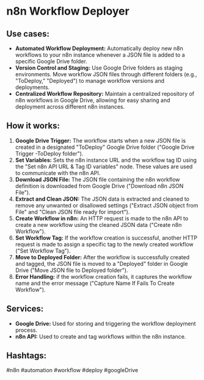 # n8n Workflow Deployer

## Use cases:

- **Automated Workflow Deployment:** Automatically deploy new n8n workflows to your n8n instance whenever a JSON file is added to a specific Google Drive folder.
- **Version Control and Staging:** Use Google Drive folders as staging environments.  Move workflow JSON files through different folders (e.g., "ToDeploy," "Deployed") to manage workflow versions and deployments.
- **Centralized Workflow Repository:**  Maintain a centralized repository of n8n workflows in Google Drive, allowing for easy sharing and deployment across different n8n instances.

## How it works:

1. **Google Drive Trigger:** The workflow starts when a new JSON file is created in a designated "ToDeploy" Google Drive folder ("Google Drive Trigger -ToDeploy folder").
2. **Set Variables:** Sets the n8n instance URL and the workflow tag ID using the "Set n8n API URL & Tag ID variables" node.  These values are used to communicate with the n8n API.
3. **Download JSON File:** The JSON file containing the n8n workflow definition is downloaded from Google Drive ("Download n8n JSON File").
4. **Extract and Clean JSON:** The JSON data is extracted and cleaned to remove any unwanted or disallowed settings ("Extract JSON object from File" and "Clean JSON file ready for import").
5. **Create Workflow in n8n:**  An HTTP request is made to the n8n API to create a new workflow using the cleaned JSON data ("Create n8n Workflow").
6. **Set Workflow Tag:**  If the workflow creation is successful, another HTTP request is made to assign a specific tag to the newly created workflow ("Set Workflow Tag").
7. **Move to Deployed Folder:** After the workflow is successfully created and tagged, the JSON file is moved to a "Deployed" folder in Google Drive ("Move JSON file to Deployed folder").
8. **Error Handling:** if the workflow creation fails, it captures the workflow name and the error message ("Capture Name If Fails To Create Workflow").

## Services:

- **Google Drive:** Used for storing and triggering the workflow deployment process.
- **n8n API:** Used to create and tag workflows within the n8n instance.

## Hashtags:

#n8n #automation #workflow #deploy #googleDrive
